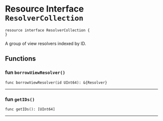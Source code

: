 # Resource Interface `ResolverCollection`

```cadence
resource interface ResolverCollection {
}
```

A group of view resolvers indexed by ID.
## Functions

### fun `borrowViewResolver()`

```cadence
func borrowViewResolver(id UInt64): &{Resolver}
```

---

### fun `getIDs()`

```cadence
func getIDs(): [UInt64]
```

---
